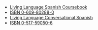 
* [Living Language Spanish Coursebook](https://www.thriftbooks.com/w/basic-spanish-coursebook-revised-and-updated-llr-complete-basic-courses_living-language/446020/item/11193802)
* [ISBN 0-609-80288-0](https://isbnsearch.org/isbn/0609802887)
* [Living Language Conversational Spanish](https://www.powells.com/book/-9780517590508)
* [ISBN 0-517-59050-6](https://isbnsearch.org/isbn/0517590506)

